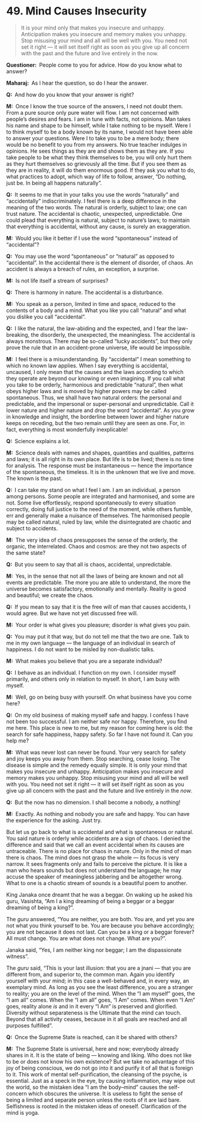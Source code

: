 # 49. Mind Causes Insecurity

>It is your mind only that makes you insecure and unhappy. Anticipation makes you insecure and memory makes you unhappy. Stop misusing your mind and all will be well with you. You need not set it right — it will set itself right as soon as you give up all concern with the past and the future and live entirely in the now.

**Questioner:**&ensp;People come to you for advice. How do you know what to answer?

**Maharaj:**&ensp;As I hear the question, so do I hear the answer.

**Q:**&ensp;And how do you know that your answer is right?

**M:**&ensp;Once I know the true source of the answers, I need not doubt them. From a pure source only pure water will flow. I am not concerned with people’s desires and fears. I am in tune with facts, not opinions. Man takes his name and shape to be himself, while I take nothing to be myself. Were I to think myself to be a body known by its name, I would not have been able to answer your questions. Were I to take you to be a mere body; there would be no benefit to you from my answers. No true teacher indulges in opinions. He sees things as they are and shows them as they are. If you take people to be what they think themselves to be, you will only hurt them as they hurt themselves so grievously all the time. But if you see them as they are in reality, it will do them enormous good. If they ask you what to do, what practices to adopt, which way of life to follow, answer, “Do nothing, just be. In being all happens naturally”.

**Q:**&ensp;It seems to me that in your talks you use the words “naturally” and “accidentally” indiscriminately. I feel there is a deep difference in the meaning of the two words. The natural is orderly, subject to law; one can trust nature. The accidental is chaotic, unexpected, unpredictable. One could plead that everything is natural, subject to nature’s laws; to maintain that everything is accidental, without any cause, is surely an exaggeration.

**M:**&ensp;Would you like it better if I use the word “spontaneous” instead of “accidental”?

**Q:**&ensp;You may use the word “spontaneous” or “natural” as opposed to “accidental”. In the accidental there is the element of disorder, of chaos. An accident is always a breach of rules, an exception, a surprise.

**M:**&ensp;Is not life itself a stream of surprises?

**Q:**&ensp;There is harmony in nature. The accidental is a disturbance.

**M:**&ensp;You speak as a person, limited in time and space, reduced to the contents of a body and a mind. What you like you call “natural” and what you dislike you call “accidental”.

**Q:**&ensp;I like the natural, the law-abiding and the expected, and I fear the law-breaking, the disorderly, the unexpected, the meaningless. The accidental is always monstrous. There may be so-called “lucky accidents”, but they only prove the rule that in an accident-prone universe, life would be impossible.

**M:**&ensp;I feel there is a misunderstanding. By “accidental” I mean something to which no known law applies. When I say everything is accidental, uncaused, I only mean that the causes and the laws according to which they operate are beyond our knowing or even imagining. If you call what you take to be orderly, harmonious and predictable “natural”, then what obeys higher laws and is moved by higher powers may be called spontaneous. Thus, we shall have two natural orders: the personal and predictable, and the impersonal or super-personal and unpredictable. Call it lower nature and higher nature and drop the word “accidental”. As you grow in knowledge and insight, the borderline between lower and higher nature keeps on receding, but the two remain until they are seen as one. For, in fact, everything is most wonderfully inexplicable!

**Q:**&ensp;Science explains a lot.

**M:**&ensp;Science deals with names and shapes, quantities and qualities, patterns and laws; it is all right in its own place. But life is to be lived; there is no time for analysis. The response must be instantaneous — hence the importance of the spontaneous, the timeless. It is in the unknown that we live and move. The known is the past.

**Q:**&ensp;I can take my stand on what I feel I am. I am an individual, a person among persons. Some people are integrated and harmonised, and some are not. Some live effortlessly, respond spontaneously to every situation correctly, doing full justice to the need of the moment, while others fumble, err and generally make a nuisance of themselves. The harmonised people may be called natural, ruled by law, while the disintegrated are chaotic and subject to accidents.

**M:**&ensp;The very idea of chaos presupposes the sense of the orderly, the organic, the interrelated. Chaos and cosmos: are they not two aspects of the same state?

**Q:**&ensp;But you seem to say that all is chaos, accidental, unpredictable.

**M:**&ensp;Yes, in the sense that not all the laws of being are known and not all events are predictable. The more you are able to understand, the more the universe becomes satisfactory, emotionally and mentally. Reality is good and beautiful; we create the chaos.

**Q:**&ensp;If you mean to say that it is the free will of man that causes accidents, I would agree. But we have not yet discussed free will.

**M:**&ensp;Your order is what gives you pleasure; disorder is what gives you pain.

**Q:**&ensp;You may put it that way, but do not tell me that the two are one. Talk to me in my own language — the language of an individual in search of happiness. I do not want to be misled by non-dualistic talks.

**M:**&ensp;What makes you believe that you are a separate individual?

**Q:**&ensp;I behave as an individual. I function on my own. I consider myself primarily, and others only in relation to myself. In short, I am busy with myself.

**M:**&ensp;Well, go on being busy with yourself. On what business have you come here?

**Q:**&ensp;On my old business of making myself safe and happy. I confess I have not been too successful. I am neither safe nor happy. Therefore, you find me here. This place is new to me, but my reason for coming here is old: the search for safe happiness, happy safety. So far I have not found it. Can you help me?

**M:**&ensp;What was never lost can never be found. Your very search for safety and joy keeps you away from them. Stop searching, cease losing. The disease is simple and the remedy equally simple. It is only your mind that makes you insecure and unhappy. Anticipation makes you insecure and memory makes you unhappy. Stop misusing your mind and all will be well with you. You need not set it right — it will set itself right as soon as you give up all concern with the past and the future and live entirely in the *now*.

**Q:**&ensp;But the now has no dimension. I shall become a nobody, a nothing!

**M:**&ensp;Exactly. As nothing and nobody you are safe and happy. You can have the experience for the asking. Just try. 

But let us go back to what is accidental and what is spontaneous or natural. You said nature is orderly while accidents are a sign of chaos. I denied the difference and said that we call an event accidental when its causes are untraceable. There is no place for chaos in nature. Only in the mind of man there is chaos. The mind does not grasp the whole — its focus is very narrow. It sees fragments only and fails to perceive the picture. It is like a man who hears sounds but does not understand the language; he may accuse the speaker of meaningless jabbering and be altogether wrong. What to one is a chaotic stream of sounds is a beautiful poem to another. 

King Janaka once dreamt that he was a beggar. On waking up he asked his <span data-tippy-content="Spiritual teacher, preceptor.">guru</span>, Vasishta, “Am I a king dreaming of being a beggar or a beggar dreaming of being a king?”. 

The *guru* answered, “You are neither, you are both. You are, and yet you are not what you think yourself to be. You are because you behave accordingly; you are not because it does not last. Can you be a king or a beggar forever? All must change. You are what does not change. What are you?”. 

Janaka said, “Yes, I am neither king nor beggar; I am the dispassionate witness”. 

The *guru* said, “This is your last illusion: that you are a <span data-tippy-content="The knower, especially of the higher knowledge derived from meditation; “closely related to the knowledge of Brahman”.">jnani</span> — that you are different from, and superior to, the common man. Again you identify yourself with your mind; in this case a well-behaved and, in every way, an exemplary mind. As long as you see the least difference, you are a stranger to reality; you are on the level of the mind. When the “I am myself” goes, the “I am all” comes. When the “I am all” goes, “I Am” comes. When even “I Am” goes, reality alone *is* and in it every “I Am” is preserved and glorified. Diversity without separateness is the Ultimate that the mind can touch. Beyond that all activity ceases, because in it all goals are reached and all purposes fulfilled”.

**Q:**&ensp;Once the Supreme State is reached, can it be shared with others?

**M:**&ensp;The Supreme State is universal, here and now; everybody already shares in it. It is the state of being — knowing and liking. Who does not like to be or does not know his own existence? But we take no advantage of this joy of being conscious, we do not go into it and purify it of all that is foreign to it. This work of mental self-purification, the cleansing of the psyche, is essential. Just as a speck in the eye, by causing inflammation, may wipe out the world, so the mistaken idea “I am the body–mind” causes the self-concern which obscures the universe. It is useless to fight the sense of being a limited and separate person unless the roots of it are laid bare. Selfishness is rooted in the mistaken ideas of oneself. Clarification of the mind is <span data-tippy-content="One of the six systems of the Hindu philosophy (from <em>yoj</em>, to yoke or join). <em>Yoga</em> teaches the means by which the individual spirit (<em>jivatma</em>) can be joined or united with the universal spirit (<em>Paramatma</em>).">yoga</span>.

<script>
export default {
  props: ["slot-key"],
  mounted () {
    tippy("[data-tippy-content]", {allowHTML: true});
  }
}
</script>
